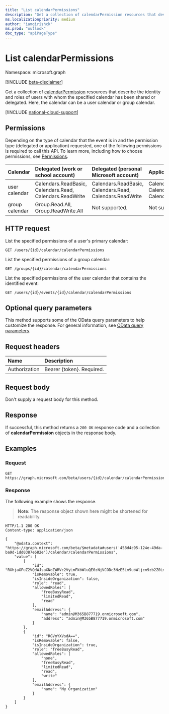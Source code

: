 ```yaml
---
title: "List calendarPermissions"
description: "Get a collection of calendarPermission resources that describe the identity and roles of users with whom the specified calendar has been shared or delegated. "
ms.localizationpriority: medium
author: "iamgirishck"
ms.prod: "outlook"
doc_type: "apiPageType"
---
```


# List calendarPermissions

Namespace: microsoft.graph

[!INCLUDE [beta-disclaimer](../../includes/beta-disclaimer.md)]

Get a collection of [calendarPermission](../resources/calendarpermission.md) resources that describe the identity and roles of users with whom the specified calendar has been shared or delegated. Here, the calendar can be a user calendar or group calendar.

[!INCLUDE [national-cloud-support](../../includes/all-clouds.md)]

## Permissions

Depending on the type of calendar that the event is in and the permission type (delegated or application) requested, one of the following permissions is required to call this API. To learn more, including how to choose permissions, see [Permissions](/graph/permissions-reference).

| Calendar | Delegated (work or school account) | Delegated (personal Microsoft account) | Application |
|:-----|:-----|:-----|:-----|
| user calendar | Calendars.ReadBasic, Calendars.Read, Calendars.ReadWrite | Calendars.ReadBasic, Calendars.Read, Calendars.ReadWrite | Calendars.ReadBasic, Calendars.Read, Calendars.ReadWrite |
| group calendar | Group.Read.All, Group.ReadWrite.All | Not supported. | Not supported. |

## HTTP request

List the specified permissions of a user's primary calendar:
<!-- { "blockType": "ignored" } -->
```http
GET /users/{id}/calendar/calendarPermissions
```

List the specified permissions of a group calendar:
<!-- { "blockType": "ignored" } -->
```http
GET /groups/{id}/calendar/calendarPermissions
```

List the specified permissions of the user calendar that contains the identified event:
<!-- { "blockType": "ignored" } -->
```http
GET /users/{id}/events/{id}/calendar/calendarPermissions
```

## Optional query parameters

This method supports some of the OData query parameters to help customize the response. For general information, see [OData query parameters](/graph/query-parameters).

## Request headers

| Name      |Description|
|:----------|:----------|
| Authorization | Bearer {token}. Required.  |

## Request body

Don't supply a request body for this method.

## Response

If successful, this method returns a `200 OK` response code and a collection of **calendarPermission** objects in the response body.

## Examples

### Request

```http
GET https://graph.microsoft.com/beta/users/{id}/calendar/calendarPermissions
```
### Response

The following example shows the response.

> **Note:** The response object shown here might be shortened for readability.

<!-- {
  "blockType": "response",
  "truncated": true,
  "@odata.type": "microsoft.graph.calendarPermission",
  "isCollection": true
} -->

```http
HTTP/1.1 200 OK
Content-type: application/json

{
    "@odata.context": "https://graph.microsoft.com/beta/$metadata#users('458d4c95-124e-49da-ba9d-1dd0387e682e')/calendar/calendarPermissions",
    "value": [
        {
            "id": "RXhjaGFuZ2VQdWJsaXNoZWRVc2VyLmFkbWluQE0zNjVCODc3NzE5Lm9ubWljcm9zb2Z0LmNvbQ==",
            "isRemovable": true,
            "isInsideOrganization": false,
            "role": "read",
            "allowedRoles": [
                "freeBusyRead",
                "limitedRead",
                "read"
            ],
            "emailAddress": {
                "name": "admin@M365B877719.onmicrosoft.com",
                "address": "admin@M365B877719.onmicrosoft.com"
            }
        },
        {
            "id": "RGVmYXVsdA==",
            "isRemovable": false,
            "isInsideOrganization": true,
            "role": "freeBusyRead",
            "allowedRoles": [
                "none",
                "freeBusyRead",
                "limitedRead",
                "read",
                "write"
            ],
            "emailAddress": {
                "name": "My Organization"
            }
        }
    ]
}
```

<!-- uuid: 16cd6b66-4b1a-43a1-adaf-3a886856ed98
2019-02-04 14:57:30 UTC -->
<!-- {
  "type": "#page.annotation",
  "description": "Get calendarPermission",
  "keywords": "",
  "section": "documentation",
  "tocPath": ""
}-->
